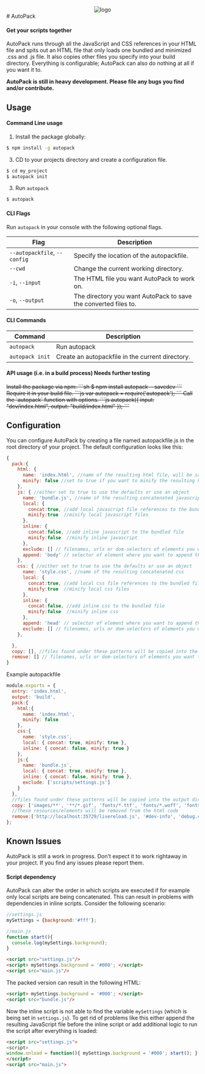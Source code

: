 <div style="text-align:center"><img src ="http://ipfs.pics/ipfs/QmeVeB9t5EPZjLHP9cCZbeSqb1wQccoJR1vpKFYg6YRuwR" alt="logo"/></div>
# AutoPack

#### Get your scripts together
AutoPack runs through all the JavaScript and CSS references in your HTML file and spits out an HTML file that only loads one bundled and minimized .css and .js file. It also copies other files you specify into your build directory. Everything is configurable; AutoPack can also do nothing at all if you want it to.

__AutoPack is still in heavy development. Please file any bugs you find and/or contribute.__

## Usage

#### Command Line usage
1. Install the package globally:
```sh
$ npm install -g autopack
```
3. CD to your projects directory and create a configuration file.
```sh
$ cd my_project
$ autopack init
```

3. Run `autopack`
```sh
$ autopack
```

#### CLI Flags
Run `autopack` in your console with the following optional flags.

Flag                        | Description
----------------------------|---------------------------------------------------------
`--autopackfile`, `--config`| Specify the location of the autopackfile.
`--cwd`                     | Change the current working directory.
`-i`, `--input`             | The HTML file you want AutoPack to work on.
`-o`, `--output`            | The directory you want AutoPack to save the converted files to.

#### CLI Commands
Command                     | Description
----------------------------|---------------------------------------------------------
`autopack`                  | Run autopack
`autopack init`             | Create an autopackfile in the current directory.





#### API usage (i.e. in a build process) Needs further testing
<del>
Install the package via npm:
```sh
$ npm install autopack --savedev
```
Require it in your build file.
```js
var autopack = require('autopack');
```
Call the `autopack` function with options.
```js
autopack({ input: "dev/index.html",
          output: "build/index.html" });
```
</del>

## Configuration
You can configure AutoPack by creating a file named autopackfile.js in the root directory of your project. The default configuration looks like this:

```js
{
  pack:{
    html: {
      name: 'index.html', //name of the resulting html file, will be same as entry file if omitted
      minify: false //set to true if you want to minify the resulting html
    },
    js: { //either set to true to use the defaults or use an object
      name: 'bundle.js', //name of the resulting concatenated javascript
      local: {
        concat:true, //add local javascript file references to the bundled file
        minify:true  //minify local javascript files
      },
      inline: {
        concat:false, //add inline javascript to the bundled file
        minify:false  //minify inline javascript
      },
      exclude: [] // filenames, urls or dom-selectors of elements you want to exclude from the process,
      append: 'body' // selector of element where you want to append the bundle script tag to
    },
    css: { //either set to true to use the defaults or use an object
      name: 'style.css', //name of the resulting concatenated css
      local: {
        concat:true, //add local css file references to the bundled file
        minify:true  //minify local css files
      },
      inline: {
        concat:false, //add inline css to the bundled file
        minify:false  //minify inline css
      },
      append: 'head' // selector of element where you want to append the bundle css tag to
      exclude: [] // filenames, urls or dom-selectors of elements you want to exclude from the process
    },

  },
  copy: [], //files found under these patterns will be copied into the output directory
  remove: [] // filenames, urls or dom-selectors of elements you want to remove from the resulting html
}
```

Example autopackfile
```js
module.exports = {
  entry: 'index.html',
  output: 'build',
  pack:{
    html:{
      name: 'index.html',
      minify: false
    },
    css:{
      name: 'style.css',
      local: { concat: true, minify: true },
      inline: { concat: false, minify: true }
    },
    js:{
      name: 'bundle.js',
      local: { concat: true, minify: true },
      inline: { concat: false, minify: true },
      exclude: ['scripts/settings.js']
    }
  },
  //files found under these patterns will be copied into the output dir
  copy: ['images/**', '**/*.gif', 'fonts/*.ttf', 'fonts/*.woff', 'fonts/*.otf'],
  //These resources/elements will be removed from the html code
  remove:['http://localhost:35729/livereload.js', '#dev-info', 'debug.css']
};
```

## Known Issues
AutoPack is still a work in progress. Don't expect it to work rightaway in your project. If you find any issues please report them.

#### Script dependency
AutoPack can alter the order in which scripts are executed if for example only local scripts are being concatenated. This can result in problems with dependencies in inline scripts. Consider the following scenario:
```js
//settings.js
mySettings = {background:'#fff'};
```
```js
//main.js
function start(){
  console.log(mySettings.background);
}
```

```html
<script src="settings.js"/>
<script> mySettings.background = '#000'; </script>
<script src="main.js"/>
```
The packed version can result in the following HTML:
```html
<script> mySettings.background = '#000'; </script>
<script src="bundle.js"/>
```
Now the inline script is not able to find the variable `mySettings` (which is being set in `settings.js`). To get rid of problems like this either append the resulting JavaScript file before the inline script or add additional logic to run the script after everything is loaded:

```html
<script src="settings.js">
<script>
window.onload = function(){ mySettings.background = '#000'; start(); }
</script>
<script src="main.js">
```

